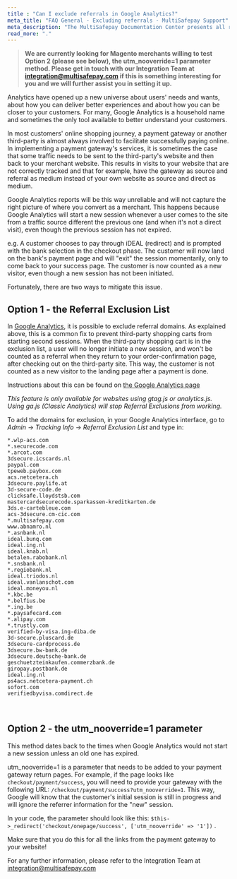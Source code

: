 ```yaml
---
title : "Can I exclude referrals in Google Analytics?"
meta_title: "FAQ General - Excluding referrals - MultiSafepay Support"
meta_description: "The MultiSafepay Documentation Center presents all relevant information about our Plugins and API. You can also find support pages for Payment Methods, Tools and General Questions as well as the contact details of our Support and Integration Teams."
read_more: "."
---
```


> **We are currently looking for Magento merchants willing to test Option 2 (please see below), the utm_nooverride=1 parameter method. Please get in touch with our Integration Team at <integration@multisafepay.com> if this is something interesting for you and we will further assist you in setting it up.**

Analytics have opened up a new universe about users' needs and wants, about how you can deliver better experiences and about how you can be closer to your customers. 
For many, Google Analytics is a household name and sometimes the only tool available to better understand your customers.  

In most customers' online shopping journey, a payment gateway or another third-party is almost always involved to facilitate successfully paying online.  In implementing a payment gateway's services, it is sometimes the case that some traffic needs to be sent to the third-party's website and then back to your merchant website. This results in visits to your website that are not correctly tracked and that for example, have the gateway as source and referral as medium instead of your own website as source and direct as medium. 

Google Analytics reports will be this way unreliable and will not capture the right picture of where you convert as a merchant. This happens because Google Analytics will start a new session whenever a user comes to the site from a traffic source different the previous one (and when it's not a direct visit), even though the previous session has not expired.

e.g. A customer chooses to pay through iDEAL (redirect) and is prompted with the bank selection in the checkout phase. The customer will now land on the bank's payment page 
and will "exit" the session momentarily, only to come back to your success page. The customer is now counted as a new visitor, even though a new session has not been initiated.

Fortunately, there are two ways to mitigate this issue.

## Option 1 - the Referral Exclusion List

In [Google Analytics](https://support.google.com/analytics/answer/1008015), it is possible to exclude referral domains. As explained above, this is a common fix to prevent third-party shopping carts from starting second sessions. When the third-party shopping cart is in the exclusion list, a user will no longer initiate a new session, and won't be counted as a referral when they return to your order-confirmation page, after checking out on the third-party site. This way, the customer is not counted as a new visitor to the landing page after a payment is done.

Instructions about this can be found on [the Google Analytics page](https://support.google.com/analytics/answer/2795830)


*This feature is only available for websites using gtag.js or analytics.js.</br>
Using ga.js (Classic Analytics) will stop Referral Exclusions from working.*

To add the domains for exclusion, in your Google Analytics interface, go to _Admin_ -> _Tracking Info_ -> _Referral Exclusion List_  and type in:


```
*.wlp-acs.com
*.securecode.com
*.arcot.com
3dsecure.icscards.nl
paypal.com
tpeweb.paybox.com
acs.netcetera.ch
3dsecure.paylife.at
3d-secure-code.de
clicksafe.lloydstsb.com
mastercardsecurecode.sparkassen-kreditkarten.de
3ds.e-cartebleue.com
acs-3dsecure.cm-cic.com
*.multisafepay.com
www.abnamro.nl
*.asnbank.nl
ideal.bunq.com
ideal.ing.nl
ideal.knab.nl
betalen.rabobank.nl
*.snsbank.nl
*.regiobank.nl
ideal.triodos.nl
ideal.vanlanschot.com
ideal.moneyou.nl
*.kbc.be
*.belfius.be
*.ing.be
*.paysafecard.com
*.alipay.com
*.trustly.com
verified-by-visa.ing-diba.de
3d-secure.pluscard.de
3dsecure-cardprocess.de
3dsecure.bw-bank.de
3dsecure.deutsche-bank.de
geschuetzteinkaufen.commerzbank.de
giropay.postbank.de
ideal.ing.nl
ps4acs.netcetera-payment.ch
sofort.com
verifiedbyvisa.comdirect.de
```

<br>


## Option 2 - the utm_nooverride=1 parameter

This method dates back to the times when Google Analytics would not start a new session unless an old one has expired. 

utm_nooverride=1 is a parameter that needs to be added to your payment gateway return pages. For example, if the page looks like ```checkout/payment/success```, you will need to provide your gateway with the following URL: ```/checkout/payment/success?utm_nooverride=1```. This way, Google will know that the customer's initial session is still in progress and will ignore the referrer information for the "new" session. 

In your code, the parameter should look like this: ```$this->_redirect('checkout/onepage/success', ['utm_nooverride' => '1'])``` .

Make sure that you do this for all the links from the payment gateway to your website!

For any further information, please refer to the Integration Team at integration@multisafepay.com 